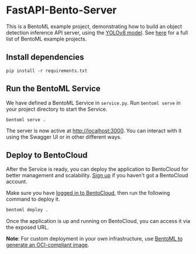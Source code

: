 # FastAPI-Bento-Server

This is a BentoML example project, demonstrating how to build an object detection inference API server, using the [YOLOv8 model](https://huggingface.co/Ultralytics/YOLOv8). See [here](https://github.com/bentoml/BentoML/tree/main/examples) for a full list of BentoML example projects.

## Install dependencies
```
pip install -r requirements.txt
```

## Run the BentoML Service

We have defined a BentoML Service in `service.py`. Run `bentoml serve` in your project directory to start the Service.

```
bentoml serve .
```

The server is now active at [http://localhost:3000](http://localhost:3000/). You can interact with it using the Swagger UI or in other different ways.

## Deploy to BentoCloud

After the Service is ready, you can deploy the application to BentoCloud for better management and scalability. [Sign up](https://www.bentoml.com/) if you haven't got a BentoCloud account.

Make sure you have [logged in to BentoCloud](https://docs.bentoml.com/en/latest/bentocloud/how-tos/manage-access-token.html), then run the following command to deploy it.

```bash
bentoml deploy .
```

Once the application is up and running on BentoCloud, you can access it via the exposed URL.

**Note**: For custom deployment in your own infrastructure, use [BentoML to generate an OCI-compliant image](https://docs.bentoml.com/en/latest/guides/containerization.html).
